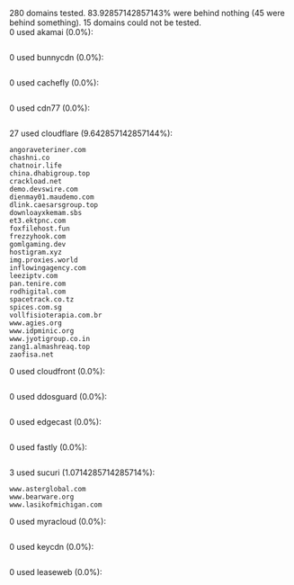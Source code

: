 280 domains tested. 83.92857142857143% were behind nothing (45 were behind something). 15 domains could not be tested.<br>
0 used akamai (0.0%):
```

```

0 used bunnycdn (0.0%):
```

```

0 used cachefly (0.0%):
```

```

0 used cdn77 (0.0%):
```

```

27 used cloudflare (9.642857142857144%):
```
angoraveteriner.com
chashni.co
chatnoir.life
china.dhabigroup.top
crackload.net
demo.devswire.com
dienmay01.maudemo.com
dlink.caesarsgroup.top
downloayxkemam.sbs
et3.ektpnc.com
foxfilehost.fun
frezzyhook.com
gomlgaming.dev
hostigram.xyz
img.proxies.world
inflowingagency.com
leeziptv.com
pan.tenire.com
rodhigital.com
spacetrack.co.tz
spices.com.sg
vollfisioterapia.com.br
www.agies.org
www.idpminic.org
www.jyotigroup.co.in
zang1.almashreaq.top
zaofisa.net
```

0 used cloudfront (0.0%):
```

```

0 used ddosguard (0.0%):
```

```

0 used edgecast (0.0%):
```

```

0 used fastly (0.0%):
```

```

3 used sucuri (1.0714285714285714%):
```
www.asterglobal.com
www.bearware.org
www.lasikofmichigan.com
```

0 used myracloud (0.0%):
```

```

0 used keycdn (0.0%):
```

```

0 used leaseweb (0.0%):
```

```
